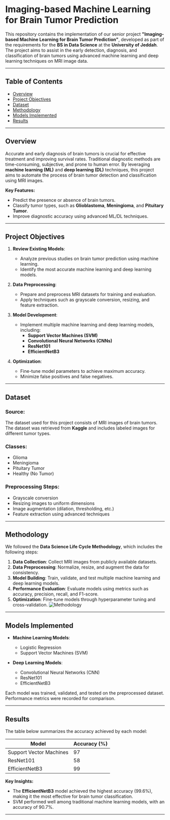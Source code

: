 # Imaging-based Machine Learning for Brain Tumor Prediction

This repository contains the implementation of our senior project **"Imaging-based Machine Learning for Brain Tumor Prediction"**, developed as part of the requirements for the **BS in Data Science** at the **University of Jeddah**. The project aims to assist in the early detection, diagnosis, and classification of brain tumors using advanced machine learning and deep learning techniques on MRI image data.

---

## Table of Contents

- [Overview](#overview)
- [Project Objectives](#project-objectives)
- [Dataset](#dataset)
- [Methodology](#methodology)
- [Models Implemented](#models-implemented)
- [Results](#results)
---

## Overview

Accurate and early diagnosis of brain tumors is crucial for effective treatment and improving survival rates. Traditional diagnostic methods are time-consuming, subjective, and prone to human error. By leveraging **machine learning (ML)** and **deep learning (DL)** techniques, this project aims to automate the process of brain tumor detection and classification using MRI images.

**Key Features:**
- Predict the presence or absence of brain tumors.
- Classify tumor types, such as **Glioblastoma**, **Meningioma**, and **Pituitary Tumor**.
- Improve diagnostic accuracy using advanced ML/DL techniques.

---

## Project Objectives

1. **Review Existing Models**:
   - Analyze previous studies on brain tumor prediction using machine learning.
   - Identify the most accurate machine learning and deep learning models.

2. **Data Preprocessing**:
   - Prepare and preprocess MRI datasets for training and evaluation.
   - Apply techniques such as grayscale conversion, resizing, and feature extraction.

3. **Model Development**:
   - Implement multiple machine learning and deep learning models, including:
     - **Support Vector Machines (SVM)**
     - **Convolutional Neural Networks (CNNs)**
     - **ResNet101**
     - **EfficientNetB3**

4. **Optimization**:
   - Fine-tune model parameters to achieve maximum accuracy.
   - Minimize false positives and false negatives.

---

## Dataset

### Source:
The dataset used for this project consists of MRI images of brain tumors. The dataset was retrieved from **Kaggle** and includes labeled images for different tumor types.

### Classes:
- Glioma
- Meningioma
- Pituitary Tumor
- Healthy (No Tumor)

### Preprocessing Steps:
- Grayscale conversion
- Resizing images to uniform dimensions
- Image augmentation (dilation, thresholding, etc.)
- Feature extraction using advanced techniques

---

## Methodology

We followed the **Data Science Life Cycle Methodology**, which includes the following steps:
1. **Data Collection**: Collect MRI images from publicly available datasets.
2. **Data Preprocessing**: Normalize, resize, and augment the data for consistency.
3. **Model Building**: Train, validate, and test multiple machine learning and deep learning models.
4. **Performance Evaluation**: Evaluate models using metrics such as accuracy, precision, recall, and F1-score.
5. **Optimization**: Fine-tune models through hyperparameter tuning and cross-validation.
![Methodology](Methodology.png)
   

---

## Models Implemented

- **Machine Learning Models**:
  - Logistic Regression
  - Support Vector Machines (SVM)

- **Deep Learning Models**:
  - Convolutional Neural Networks (CNN)
  - ResNet101
  - EfficientNetB3

Each model was trained, validated, and tested on the preprocessed dataset. Performance metrics were recorded for comparison.

---

## Results

The table below summarizes the accuracy achieved by each model:

| Model                  | Accuracy (%) |
|-------------------------|-------------|
| Support Vector Machines | 97          |
| ResNet101              | 58          |
| EfficientNetB3         | 99          |

**Key Insights:**
- The **EfficientNetB3** model achieved the highest accuracy (99.6%), making it the most effective for brain tumor classification.
- SVM performed well among traditional machine learning models, with an accuracy of 90.7%.

---
